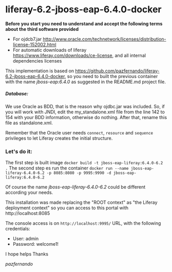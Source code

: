 # liferay-6.2-jboss-eap-6.4.0-docker

**Before you start you need to understand and accept the following terms about the third software provided**

- For ojdcb7.jar http://www.oracle.com/technetwork/licenses/distribution-license-152002.html
- For automatic downloads of liferay https://www.liferay.com/downloads/ce-license, and all internal dependencies licenses

This implementation is based on https://github.com/pazfernando/liferay-6.2-jboss-eap-6.4.0-docker, so you need to built the previous container with the name *jboss-eap:6.4.0* as suggested in the README.md project file.

##### Database:
We use Oracle as BDD, that is the reason why ojdbc.jar was included.  So, if you will work with JNDI, edit the my_standalone.xml file from the line 142 to 154 with your BDD information, otherwise do nothing.  After that, rename this file as standalone.xml.

Remember that the Oracle user needs `connect`, `resource` and `sequence` privileges to let Liferay creates the initial structure.

### Let's do it:
The first step is built image ``docker build -t jboss-eap-liferay:6.4.0-6.2 .``
The second step es run the container ``docker run --name jboss-eap-liferay-6.4.0-6.2 -p 8085:8080 -p 9995:9990 -d jboss-eap-liferay:6.4.0-6.2``

Of course the name *jboss-eap-liferay-6.4.0-6.2* could be different according your needs.

This installation was made replacing the "ROOT context" as "the Liferay deployment context" so you can access to this portal with http://localhost:8085

The console access is on `http://localhost:9995/` URL, with the following credentials:
- User: admin
- Password: welcome1!

I hope helps
Thanks

_pazfernando_
